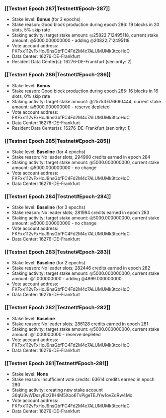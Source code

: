 ### [[Testnet Epoch 287|Testnet#Epoch-287]]
* Stake level: **Bonus** (for 2 epochs)
* Stake reason: Good block production during epoch 286: 19 blocks in 20 slots, 5% skip rate
* Staking activity: target stake amount: ◎25822.712495118, current stake amount: ◎5000.000000000 - adding ◎20822.712495118
* Vote account address: FKFxx112vFxHcJ9nsGbfFC4Fd2M4c7ALUMUMk3tcoHqC
* Data Center: 16276-DE-Frankfurt
* Resident Data Center(s): 16276-DE-Frankfurt (seniority: 2)
### [[Testnet Epoch 286|Testnet#Epoch-286]]
* Stake level: **Bonus**
* Stake reason: Good block production during epoch 285: 16 blocks in 16 slots, 0% skip rate
* Staking activity: target stake amount: ◎25753.676690444, current stake amount: ◎5000.000000000 - reserve depleted
* Vote account address: FKFxx112vFxHcJ9nsGbfFC4Fd2M4c7ALUMUMk3tcoHqC
* Data Center: 16276-DE-Frankfurt
* Resident Data Center(s): 16276-DE-Frankfurt (seniority: 1)
### [[Testnet Epoch 285|Testnet#Epoch-285]]
* Stake level: **Baseline** (for 4 epochs)
* Stake reason: No leader slots; 294960 credits earned in epoch 284
* Staking activity: target stake amount: ◎5000.000000000, current stake amount: ◎5000.000000000 - no change
* Vote account address: FKFxx112vFxHcJ9nsGbfFC4Fd2M4c7ALUMUMk3tcoHqC
* Data Center: 16276-DE-Frankfurt
### [[Testnet Epoch 284|Testnet#Epoch-284]]
* Stake level: **Baseline** (for 3 epochs)
* Stake reason: No leader slots; 281994 credits earned in epoch 283
* Staking activity: target stake amount: ◎5000.000000000, current stake amount: ◎5000.000000000 - no change
* Vote account address: FKFxx112vFxHcJ9nsGbfFC4Fd2M4c7ALUMUMk3tcoHqC
* Data Center: 16276-DE-Frankfurt
### [[Testnet Epoch 283|Testnet#Epoch-283]]
* Stake level: **Baseline** (for 2 epochs)
* Stake reason: No leader slots; 282446 credits earned in epoch 282
* Staking activity: target stake amount: ◎5000.000000000, current stake amount: ◎1.000000000 - adding ◎4999.000000000
* Vote account address: FKFxx112vFxHcJ9nsGbfFC4Fd2M4c7ALUMUMk3tcoHqC
* Data Center: 16276-DE-Frankfurt
### [[Testnet Epoch 282|Testnet#Epoch-282]]
* Stake level: **Baseline**
* Stake reason: No leader slots; 286128 credits earned in epoch 281
* Staking activity: target stake amount: ◎5000.000000000, current stake amount: ◎1.000000000 - reserve depleted
* Vote account address: FKFxx112vFxHcJ9nsGbfFC4Fd2M4c7ALUMUMk3tcoHqC
* Data Center: 16276-DE-Frankfurt
### [[Testnet Epoch 281|Testnet#Epoch-281]]
* Stake level: **None**
* Stake reason: Insufficient vote credits: 63614 credits earned in epoch 280
* Staking activity: creating new stake account 36qU3vWDssyEcG1H4M5Xoo6TvPigeTEJYw1ovZdRw4Mx
* Vote account address: FKFxx112vFxHcJ9nsGbfFC4Fd2M4c7ALUMUMk3tcoHqC
* Data Center: 16276-DE-Frankfurt